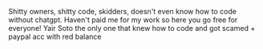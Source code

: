 Shitty owners, shitty code, skidders, doesn't even know how to code without chatgpt.
Haven't paid me for my work so here you go free for everyone!
Yair Soto the only one that knew how to code and got scamed + paypal acc with red balance
